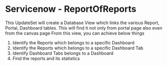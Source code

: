 # Servicenow - ReportOfReports
This UpdateSet will create a Database View which links the various Report, Portal, Dashboard tables. This will find it not only from portal page also even from the canvas page
From this view, you can achieve below things
1) Identify the Reports which belongs to a specific Dashboard
2) Identify the Reports which belongs to a specific Dashboard Tab
3) Identify Dashboard Tabs belongs to a Dashboard
4) Find the reports and its statistics 

